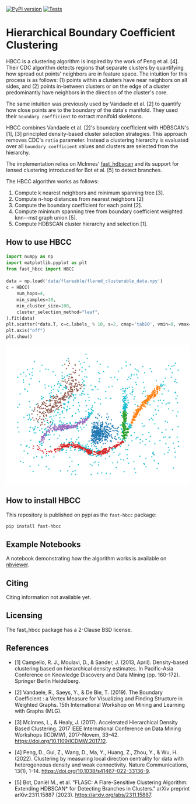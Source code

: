 [![PyPI
version](https://badge.fury.io/py/fast_hbcc.svg)](https://badge.fury.io/py/fast_hbcc)
[![Tests](https://github.com/vda-lab/fast_hbcc/actions/workflows/Tests.yml/badge.svg?branch=main)](https://github.com/vda-lab/fast_hbcc/actions/workflows/Tests.yml)


Hierarchical Boundary Coefficient Clustering
============================================

HBCC is a clustering algorithm is inspired by the work of Peng et al. [4]. Their
CDC algorithm detects regions that separate clusters by quantifying how spread
out points' neighbors are in feature space. The intuition for this process is as
follows: (1) points within a clusters have near neighbors on all sides, and (2)
points in-between clusters or on the edge of a cluster predominantly have
neighbors in the direction of the cluster's core.

The same intuition was previously used by Vandaele et al. [2] to quantify how
close points are to the boundary of the data's manifold. They used their
`boundary coefficient` to extract manifold skeletons.

HBCC combines Vandaele et al. [2]'s boundary coefficient with HDBSCAN's [1], [3]
principled density-based cluster selection strategies. This approach removes
CDC's `ratio` parameter. Instead a clustering hierarchy is evaluated over all
 `boundary coefficient` values and clusters are selected from the hierarchy.

The implementation relies on McInnes'
[fast_hdbscan](https://github.com/TutteInstitute/fast_hdbscan) and its support
for lensed clustering introduced for Bot et al. [5] to detect branches.

The HBCC algorithm works as follows:

1. Compute k nearest neighbors and minimum spanning tree [3].
2. Compute n-hop distances from nearest neighbors [2]
3. Compute the boundary coefficient for each point [2].
4. Compute minimum spanning tree from boundary coefficient weighted knn--mst
   graph union [5].
5. Compute HDBSCAN cluster hierarchy and selection [1].


## How to use HBCC

```python
import numpy as np
import matplotlib.pyplot as plt
from fast_hbcc import HBCC

data = np.load('data/flareable/flared_clusterable_data.npy')
c = HBCC(
    num_hops=4,
    min_samples=10,
    min_cluster_size=100,
    cluster_selection_method="leaf",
).fit(data)
plt.scatter(*data.T, c=c.labels_ % 10, s=2, cmap='tab10', vmin=0, vmax=9)
plt.axis("off")
plt.show()
```
![HBCC cluster scatterplot](./doc/_static/example.png)


## How to install HBCC

This repository is published on pypi as the `fast-hbcc` package:

```bash
pip install fast-hbcc
```


## Example Notebooks

A notebook demonstrating how the algorithm works is available on
[nbviewer](https://nbviewer.org/github/vda-lab/fast_hbcc/blob/master/notebooks/HBCC.ipynb).


## Citing

Citing information not available yet.


## Licensing

The fast_hbcc package has a 2-Clause BSD license. 


## References

  - [1] Campello, R. J., Moulavi, D., & Sander, J. (2013, April). Density-based
    clustering based on hierarchical density estimates. In Pacific-Asia
    Conference on Knowledge Discovery and Data Mining (pp. 160-172). Springer
    Berlin Heidelberg.

  - [2] Vandaele, R., Saeys, Y., & De Bie, T. (2019). The Boundary Coefficient :
    a Vertex Measure for Visualizing and Finding Structure in Weighted Graphs.
    15th International Workshop on Mining and Learning with Graphs (MLG).

  - [3] McInnes, L., & Healy, J. (2017). Accelerated Hierarchical Density Based
    Clustering. 2017 IEEE International Conference on Data Mining Workshops
    (ICDMW), 2017-Novem, 33–42. https://doi.org/10.1109/ICDMW.2017.12.

  - [4] Peng, D., Gui, Z., Wang, D., Ma, Y., Huang, Z., Zhou, Y., & Wu, H.
    (2022). Clustering by measuring local direction centrality for data with
    heterogeneous density and weak connectivity. Nature Communications, 13(1),
    1–14. https://doi.org/10.1038/s41467-022-33136-9.

  - [5] Bot, Daniël M., et al. "FLASC: A Flare-Sensitive Clustering Algorithm:
    Extending HDBSCAN* for Detecting Branches in Clusters." arXiv preprint
    arXiv:2311.15887 (2023). https://arxiv.org/abs/2311.15887.